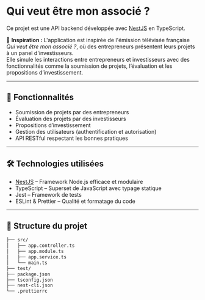 # Qui veut être mon associé ?

Ce projet est une API backend développée avec [NestJS](https://nestjs.com/) en TypeScript.

🎯 **Inspiration :** L'application est inspirée de l'émission télévisée française *Qui veut être mon associé ?*, où des entrepreneurs présentent leurs projets à un panel d'investisseurs.  
Elle simule les interactions entre entrepreneurs et investisseurs avec des fonctionnalités comme la soumission de projets, l’évaluation et les propositions d’investissement.

---

## 🚀 Fonctionnalités

- Soumission de projets par des entrepreneurs
- Évaluation des projets par des investisseurs
- Propositions d’investissement
- Gestion des utilisateurs (authentification et autorisation)
- API RESTful respectant les bonnes pratiques

---

## 🛠️ Technologies utilisées

- [NestJS](https://nestjs.com/) – Framework Node.js efficace et modulaire
- TypeScript – Superset de JavaScript avec typage statique
- Jest – Framework de tests
- ESLint & Prettier – Qualité et formatage du code

---

## 📁 Structure du projet

```bash
├── src/
│   ├── app.controller.ts
│   ├── app.module.ts
│   ├── app.service.ts
│   └── main.ts
├── test/
├── package.json
├── tsconfig.json
├── nest-cli.json
└── .prettierrc
